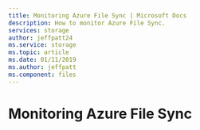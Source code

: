 ```yaml
---
title: Monitoring Azure File Sync | Microsoft Docs
description: How to monitor Azure File Sync.
services: storage
author: jeffpatt24
ms.service: storage
ms.topic: article
ms.date: 01/11/2019
ms.author: jeffpatt
ms.component: files
---
```


# Monitoring Azure File Sync
